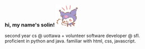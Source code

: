 <h3 align="left"> hi, my name's solin! <img src="kuromi.png" width="70" height="70" />
</h3>
<p align="left"> second year cs @ uottawa + volunteer software developer @ sfl. </br>
proficient in python and java. familiar with html, css, javascript.</br>

